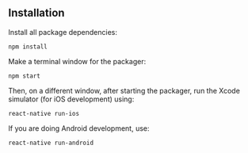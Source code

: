 ## Installation

Install all package dependencies:

```
npm install
```

Make a terminal window for the packager:

```
npm start
```

Then, on a different window, after starting the packager, run the Xcode simulator (for iOS development) using:

```
react-native run-ios
```

If you are doing Android development, use:

```
react-native run-android
```
